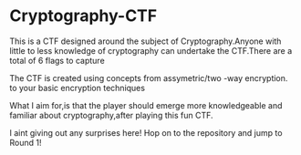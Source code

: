 # Cryptography-CTF

This is  a CTF designed around the subject of Cryptography.Anyone with little to less knowledge of cryptography can undertake the CTF.There are a total of 6 flags to capture


The CTF is created using concepts from assymetric/two -way encryption. to your basic encryption techniques  


What I aim for,is that the player should emerge more knowledgeable and familiar about cryptography,after playing this fun CTF.


I aint giving out any surprises here! Hop on to the repository and jump to Round 1!


